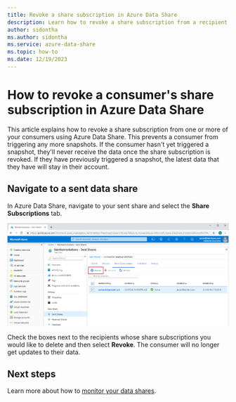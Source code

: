 ```yaml
---
title: Revoke a share subscription in Azure Data Share 
description: Learn how to revoke a share subscription from a recipient using Azure Data Share.
author: sidontha
ms.author: sidontha
ms.service: azure-data-share
ms.topic: how-to
ms.date: 12/19/2023
---
```

# How to revoke a consumer's share subscription in Azure Data Share

This article explains how to revoke a share subscription from one or more of your consumers using Azure Data Share. This prevents a consumer from triggering any more snapshots. If the consumer hasn't yet triggered a snapshot, they'll never receive the data once the share subscription is revoked. If they have previously triggered a snapshot, the latest data that they have will stay in their account.

## Navigate to a sent data share

In Azure Data Share, navigate to your sent share and select the **Share Subscriptions** tab.

![Revoke Share Subscription](./media/how-to/how-to-revoke-share-subscription/revoke-share-subscription.png) 

Check the boxes next to the recipients whose share subscriptions you would like to delete and then select **Revoke**. The consumer will no longer get updates to their data.

## Next steps

Learn more about how to [monitor your data shares](how-to-monitor.md).
